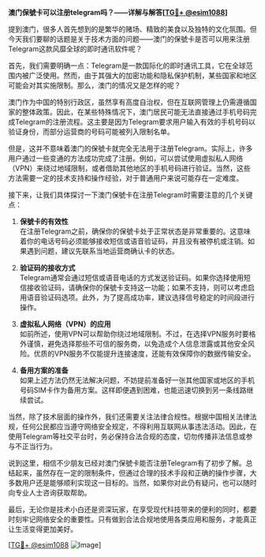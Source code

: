 **澳门保號卡可以注册telegram吗？——详解与解答[[TG💪+ @esim1088](https://t.me/s/esim1088)]**

提到澳门，很多人首先想到的是繁华的赌场、精致的美食以及独特的文化氛围。但今天我们要聊的话题是关于技术方面的问题——澳门的保號卡是否可以用来注册Telegram这款风靡全球的即时通讯软件呢？

首先，我们需要明确一点：Telegram是一款国际化的即时通讯工具，它在全球范围内被广泛使用。然而，由于其强大的加密功能和隐私保护机制，某些国家和地区可能会对其实施限制。那么，澳门的情况又是怎样的呢？

澳门作为中国的特别行政区，虽然享有高度自治权，但在互联网管理上仍需遵循国家的整体政策。因此，在某些特殊情况下，澳门居民可能无法直接通过手机号码完成Telegram的注册流程。这主要是因为Telegram要求用户输入有效的手机号码以验证身份，而部分运营商的号码可能被列入限制名单。

但是，这并不意味着澳门的保號卡就完全无法用于注册Telegram。实际上，许多用户通过一些变通的方法成功完成了注册。例如，可以尝试使用虚拟私人网络（VPN）来绕过地域限制，或者借助其他地区的手机号码进行验证。当然，这些方法需要一定的技术支持和操作经验，对于普通用户来说可能存在一定难度。

接下来，让我们具体探讨一下澳门保號卡在注册Telegram时需要注意的几个关键点：

1. **保號卡的有效性**  
   在注册Telegram之前，确保你的保號卡处于正常状态是非常重要的。这意味着你的电话号码必须能够接收短信或语音验证码，并且没有被停机或注销。如果遇到问题，建议先联系当地运营商确认卡的状态。

2. **验证码的接收方式**  
 Telegram通常会通过短信或语音电话的方式发送验证码。如果你选择使用短信接收验证码，请确保你的保號卡支持这一功能；如果不支持，则可以考虑启用语音验证码选项。此外，为了提高成功率，建议选择信号稳定的时间段进行操作。

3. **虚拟私人网络（VPN）的应用**  
 如前所述，使用VPN可以帮助你绕过地域限制。不过，在选择VPN服务时要格外谨慎，避免选择那些不可信的服务商，以免造成个人信息泄露或其他安全风险。优质的VPN服务不仅能提升连接速度，还能有效保障你的数据传输安全。

4. **备用方案的准备**  
 如果上述方法仍然无法解决问题，不妨提前准备好一张其他国家或地区的手机号码SIM卡作为备用方案。这样即便遇到困难，也能迅速切换到另一条线路继续尝试。

当然，除了技术层面的操作外，我们还需要关注法律合规性。根据中国相关法律法规，任何公民都应当遵守网络安全规定，不得利用互联网从事违法活动。因此，在使用Telegram等社交平台时，务必保持合法合规的态度，切勿传播非法信息或参与不正当行为。

说到这里，相信不少朋友已经对澳门保號卡能否注册Telegram有了初步了解。总结起来，虽然存在一定的限制条件，但通过合理的技术手段和正确的操作步骤，大多数用户还是能够顺利实现这一目标的。当然，如果你对此仍有疑问，也可以随时向专业人士咨询获取帮助。

最后，无论你是技术小白还是资深玩家，在享受现代科技带来的便利的同时，都要时刻牢记网络安全的重要性。只有做到合法合规地使用各类应用和服务，才能真正让生活变得更加美好。

[[TG💪+ @esim1088](https://t.me/s/esim1088) ![Image](https://i.postimg.cc/4NQfJmqS/Snipaste-2025-05-13-00-14-12.png)]
